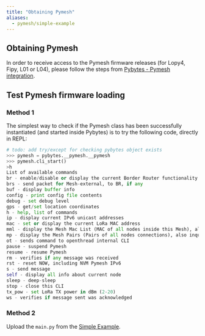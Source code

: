 ```yaml
---
title: "Obtaining Pymesh"
aliases:
  - pymesh/simple-example
---
```


## Obtaining Pymesh

In order to receive access to the Pymesh firmware releases (for Lopy4, Fipy, L01 or L04), please follow the steps from [Pybytes - Pymesh integration](/pybytes/pymeshintegration/).

## Test Pymesh firmware loading

### Method 1

The simplest way to check if the Pymesh class has been successfully instantiated (and started inside Pybytes) is to try the following code, directly in REPL:

```python
# todo: add try/except for checking pybytes object exists
>>> pymesh = pybytes.__pymesh.__pymesh
>>> pymesh.cli_start()
>h
List of available commands
br - enable/disable or display the current Border Router functionality
brs - send packet for Mesh-external, to BR, if any
buf - display buffer info
config - print config file contents
debug - set debug level
gps - get/set location coordinates
h - help, list of commands
ip - display current IPv6 unicast addresses
mac - set or display the current LoRa MAC address
mml - display the Mesh Mac List (MAC of all nodes inside this Mesh), also inquires Leader
mp - display the Mesh Pairs (Pairs of all nodes connections), also inquires Leader
ot - sends command to openthread internal CLI
pause - suspend Pymesh
resume - resume Pymesh
rm - verifies if any message was received
rst - reset NOW, including NVM Pymesh IPv6
s - send message
self - display all info about current node
sleep - deep-sleep
stop - close this CLI
tx_pow - set LoRa TX power in dBm (2-20)
ws - verifies if message sent was acknowledged

```

### Method 2

Upload the `main.py` from the [Simple Example](/pymesh/simple-example).
